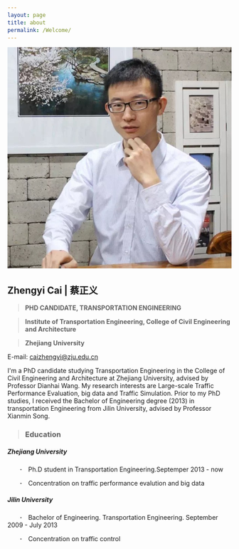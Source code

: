 ```yaml
---
layout: page
title: about
permalink: /Welcome/
---
```


![QR code](/images/IMG.JPG "my photo")
## Zhengyi Cai | 蔡正义
> **PHD CANDIDATE,  TRANSPORTATION ENGINEERING** 

> **Institute of Transportation Engineering, College of Civil Engineering and Architecture** 

> **Zhejiang University** 

E-mail: caizhengyi@zju.edu.cn 

I'm a PhD candidate studying  Transportation Engineering in the College of Civil Engineering and Architecture at Zhejiang University, advised by Professor Dianhai Wang. My research interests are Large-scale Traffic Performance Evaluation, big data and Traffic Simulation. 
Prior to my PhD studies, I received the Bachelor of Engineering degree (2013) in transportation Engineering from Jilin University, advised by Professor Xianmin Song.

>  ### Education

##### Zhejiang University

&emsp;&emsp;**·**&emsp;Ph.D student in Transportation Engineering.Septemper 2013 - now

&emsp;&emsp;**·**&emsp;Concentration on traffic performance evalution and big data
##### Jilin University
&emsp;&emsp;**·**&emsp;Bachelor of Engineering. Transportation Engineering.  September 2009 - July 2013

&emsp;&emsp;**·**&emsp;Concentration on traffic control

